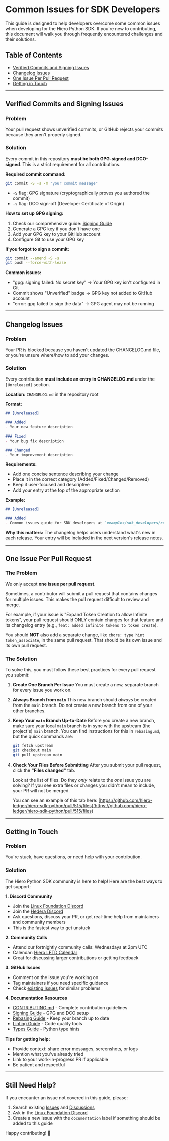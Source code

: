 # Common Issues for SDK Developers

This guide is designed to help developers overcome some common issues when developing for the Hiero Python SDK. If you're new to contributing, this document will walk you through frequently encountered challenges and their solutions.

## Table of Contents

- [Verified Commits and Signing Issues](#verified-commits-and-signing-issues)
- [Changelog Issues](#changelog-issues)
- [One Issue Per Pull Request](#one-issue-per-pull-request)
- [Getting in Touch](#getting-in-touch)

---

## Verified Commits and Signing Issues

### Problem
Your pull request shows unverified commits, or GitHub rejects your commits because they aren't properly signed.

### Solution
Every commit in this repository **must be both GPG-signed and DCO-signed**. This is a strict requirement for all contributions.

**Required commit command:**
```bash
git commit -S -s -m "your commit message"
```

- `-S` flag: GPG signature (cryptographically proves you authored the commit)
- `-s` flag: DCO sign-off (Developer Certificate of Origin)

**How to set up GPG signing:**

1. Check our comprehensive guide: [Signing Guide](../docs/sdk_developers/signing.md)
2. Generate a GPG key if you don't have one
3. Add your GPG key to your GitHub account
4. Configure Git to use your GPG key

**If you forgot to sign a commit:**
```bash
git commit --amend -S -s
git push --force-with-lease
```

**Common issues:**
- "gpg: signing failed: No secret key" → Your GPG key isn't configured in Git
- Commit shows "Unverified" badge → GPG key not added to GitHub account
- "error: gpg failed to sign the data" → GPG agent may not be running

---

## Changelog Issues

### Problem
Your PR is blocked because you haven't updated the CHANGELOG.md file, or you're unsure where/how to add your changes.

### Solution
Every contribution **must include an entry in CHANGELOG.md** under the `[Unreleased]` section.

**Location:** `CHANGELOG.md` in the repository root

**Format:**
```markdown
## [Unreleased]

### Added
- Your new feature description

### Fixed
- Your bug fix description

### Changed
- Your improvement description
```

**Requirements:**
- Add one concise sentence describing your change
- Place it in the correct category (Added/Fixed/Changed/Removed)
- Keep it user-focused and descriptive
- Add your entry at the top of the appropriate section

**Example:**
```markdown
## [Unreleased]

### Added
- Common issues guide for SDK developers at `examples/sdk_developers/common_issues.md`
```

**Why this matters:**
The changelog helps users understand what's new in each release. Your entry will be included in the next version's release notes.

---

## One Issue Per Pull Request

### The Problem

We only accept **one issue per pull request**. 

Sometimes, a contributor will submit a pull request that contains changes for multiple issues. This makes the pull request difficult to review and merge.

For example, if your issue is "Expand Token Creation to allow Infinite tokens", your pull request should ONLY contain changes for that feature and its changelog entry (e.g., `feat: added infinite tokens to token create`). 

You should **NOT** also add a separate change, like `chore: type hint token_associate`, in the same pull request. That should be its own issue and its own pull request.

### The Solution

To solve this, you must follow these best practices for every pull request you submit:

1.  **Create One Branch Per Issue**
    You must create a new, separate branch for every issue you work on. 

2.  **Always Branch from `main`**
    This new branch should *always* be created from the `main` branch. Do not create a new branch from one of your other branches.

3.  **Keep Your `main` Branch Up-to-Date**
    Before you create a new branch, make sure your local `main` branch is in sync with the upstream (the project's) `main` branch. You can find instructions for this in `rebasing.md`, but the quick commands are:
    ```sh
    git fetch upstream
    git checkout main
    git pull upstream main
    ```

4.  **Check Your Files Before Submitting**
    After you submit your pull request, click the **"Files changed"** tab.



    Look at the list of files. Do they *only* relate to the *one* issue you are solving? If you see extra files or changes you didn't mean to include, your PR will not be merged.

    You can see an example of this tab here: [https://github.com/hiero-ledger/hiero-sdk-python/pull/515/files](https://github.com/hiero-ledger/hiero-sdk-python/pull/515/files)

---


## Getting in Touch

### Problem
You're stuck, have questions, or need help with your contribution.

### Solution
The Hiero Python SDK community is here to help! Here are the best ways to get support:

**1. Discord Community**
- Join the [Linux Foundation Discord](https://discord.gg/hyperledger)
- Join the [Hedera Discord](https://discord.com/invite/hederahashgraph)
- Ask questions, discuss your PR, or get real-time help from maintainers and community members
- This is the fastest way to get unstuck

**2. Community Calls**
- Attend our fortnightly community calls: Wednesdays at 2pm UTC
- Calendar: [Hiero LFTD Calendar](https://zoom-lfx.platform.linuxfoundation.org/meetings/hiero?view=week)
- Great for discussing larger contributions or getting feedback

**3. GitHub Issues**
- Comment on the issue you're working on
- Tag maintainers if you need specific guidance
- Check [existing issues](https://github.com/hiero-ledger/hiero-sdk-python/issues) for similar problems

**4. Documentation Resources**
- [CONTRIBUTING.md](../../CONTRIBUTING.md) - Complete contribution guidelines
- [Signing Guide](../docs/sdk_developers/signing.md) - GPG and DCO setup
- [Rebasing Guide](../docs/sdk_developers/rebasing.md) - Keep your branch up to date
- [Linting Guide](../docs/sdk_developers/linting.md) - Code quality tools
- [Types Guide](../docs/sdk_developers/types.md) - Python type hints

**Tips for getting help:**
- Provide context: share error messages, screenshots, or logs
- Mention what you've already tried
- Link to your work-in-progress PR if applicable
- Be patient and respectful

---

## Still Need Help?

If you encounter an issue not covered in this guide, please:

1. Search existing [Issues](https://github.com/hiero-ledger/hiero-sdk-python/issues) and [Discussions](https://github.com/hiero-ledger/hiero-sdk-python/discussions)
2. Ask in the [Linux Foundation Discord](https://discord.gg/hyperledger)
3. Create a new issue with the `documentation` label if something should be added to this guide

Happy contributing! 🎉

